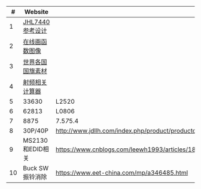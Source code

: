 |#|Website||
|---|---|---|
|1|[JHL7440参考设计](https://e2e.ti.com/support/interface-group/interface/f/interface-forum/1083742/tps65983b-titan-ridge-dd---tapex-creek-fw-config?keyMatch=JHL7440)
|2|[在线画函数图像](https://www.desmos.com/calculator?lang=zh-CN)
|3|[世界各国国旗素材](https://flagpedia.asia/)
|4|[射频相关计算器](https://www.pasternack.cn/t-calculator-fspl.aspx)
|5|33630|L2520|
|6|62813|L0806|
|7|8875|7.5*7*5.4|
|8|30P/40P|http://www.jdllh.com/index.php/product/productdetail/id/554.html|
|9|MS2130和EDID相关|https://www.cnblogs.com/leewh1993/articles/18339248|
|10|Buck SW振铃消除|https://www.eet-china.com/mp/a346485.html|
